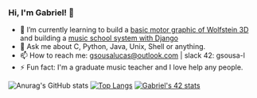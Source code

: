 ### Hi, I'm Gabriel! 👋

- 🌱 I’m currently learning to build a [basic motor graphic of Wolfstein 3D](https://github.com/gabrielsl96/cub3d) and building a [music school system with Django](https://github.com/gabrielsl96/sistemaescolademusica)
- 💬 Ask me about C, Python, Java, Unix, Shell or anything.
- 📫 How to reach me: [gsousalucas@outlook.com](mailto:gsousalucas@outlook.com) | slack 42: gsousa-l
- ⚡ Fun fact: I'm a graduate music teacher and I love help any people.

![Anurag's GitHub stats](https://github-readme-stats.vercel.app/api?username=gabrielsl96&hide=contribs,prs&show_icons=True&theme=dark)
[![Top Langs](https://github-readme-stats.vercel.app/api/top-langs/?username=gabrielsl96&layout=compact&theme=dark)](https://github.com/anuraghazra/github-readme-stats)
[![Gabriel's 42 stats](https://badge42.herokuapp.com/api/stats/gsousa-l?cursus=42cursus&privacyEmail=true)](https://github.com/JaeSeoKim/badge42)

